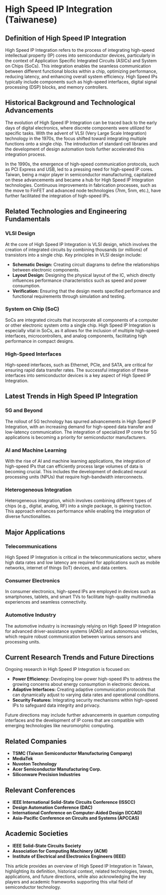 # High Speed IP Integration (Taiwanese)

## Definition of High Speed IP Integration

High Speed IP Integration refers to the process of integrating high-speed intellectual property (IP) cores into semiconductor devices, particularly in the context of Application Specific Integrated Circuits (ASICs) and System on Chips (SoCs). This integration enables the seamless communication between different functional blocks within a chip, optimizing performance, reducing latency, and enhancing overall system efficiency. High Speed IPs typically include components such as high-speed interfaces, digital signal processing (DSP) blocks, and memory controllers.

## Historical Background and Technological Advancements

The evolution of High Speed IP Integration can be traced back to the early days of digital electronics, where discrete components were utilized for specific tasks. With the advent of VLSI (Very Large Scale Integration) technology in the 1970s, the focus shifted toward integrating multiple functions onto a single chip. The introduction of standard cell libraries and the development of design automation tools further accelerated this integration process.

In the 1990s, the emergence of high-speed communication protocols, such as PCI Express and USB, led to a pressing need for high-speed IP cores. Taiwan, being a major player in semiconductor manufacturing, capitalized on these advancements and became a hub for High Speed IP Integration technologies. Continuous improvements in fabrication processes, such as the move to FinFET and advanced node technologies (7nm, 5nm, etc.), have further facilitated the integration of high-speed IPs.

## Related Technologies and Engineering Fundamentals

### VLSI Design

At the core of High Speed IP Integration is VLSI design, which involves the creation of integrated circuits by combining thousands (or millions) of transistors into a single chip. Key principles in VLSI design include:

- **Schematic Design:** Creating circuit diagrams to define the relationships between electronic components.
- **Layout Design:** Designing the physical layout of the IC, which directly influences performance characteristics such as speed and power consumption.
- **Verification:** Ensuring that the design meets specified performance and functional requirements through simulation and testing.

### System on Chip (SoC)

SoCs are integrated circuits that incorporate all components of a computer or other electronic system onto a single chip. High Speed IP Integration is especially vital in SoCs, as it allows for the inclusion of multiple high-speed interfaces, microcontrollers, and analog components, facilitating high performance in compact designs.

### High-Speed Interfaces

High-speed interfaces, such as Ethernet, PCIe, and SATA, are critical for ensuring rapid data transfer rates. The successful integration of these interfaces into semiconductor devices is a key aspect of High Speed IP Integration.

## Latest Trends in High Speed IP Integration

### 5G and Beyond

The rollout of 5G technology has spurred advancements in High Speed IP Integration, with an increasing demand for high-speed data transfer and low-latency communication. The integration of specialized IP cores for 5G applications is becoming a priority for semiconductor manufacturers.

### AI and Machine Learning

With the rise of AI and machine learning applications, the integration of high-speed IPs that can efficiently process large volumes of data is becoming crucial. This includes the development of dedicated neural processing units (NPUs) that require high-bandwidth interconnects.

### Heterogeneous Integration

Heterogeneous integration, which involves combining different types of chips (e.g., digital, analog, RF) into a single package, is gaining traction. This approach enhances performance while enabling the integration of diverse functionalities.

## Major Applications

### Telecommunications

High Speed IP Integration is critical in the telecommunications sector, where high data rates and low latency are required for applications such as mobile networks, internet of things (IoT) devices, and data centers.

### Consumer Electronics

In consumer electronics, high-speed IPs are employed in devices such as smartphones, tablets, and smart TVs to facilitate high-quality multimedia experiences and seamless connectivity.

### Automotive Industry

The automotive industry is increasingly relying on High Speed IP Integration for advanced driver-assistance systems (ADAS) and autonomous vehicles, which require robust communication between various sensors and processing units.

## Current Research Trends and Future Directions

Ongoing research in High Speed IP Integration is focused on:

- **Power Efficiency:** Developing low-power high-speed IPs to address the growing concerns about energy consumption in electronic devices.
- **Adaptive Interfaces:** Creating adaptive communication protocols that can dynamically adjust to varying data rates and operational conditions.
- **Security Features:** Integrating security mechanisms within high-speed IPs to safeguard data integrity and privacy.

Future directions may include further advancements in quantum computing interfaces and the development of IP cores that are compatible with emerging technologies like neuromorphic computing.

## Related Companies

- **TSMC (Taiwan Semiconductor Manufacturing Company)**
- **MediaTek**
- **Nuvoton Technology**
- **Acer Semiconductor Manufacturing Corp.**
- **Siliconware Precision Industries**

## Relevant Conferences

- **IEEE International Solid-State Circuits Conference (ISSCC)**
- **Design Automation Conference (DAC)**
- **International Conference on Computer-Aided Design (ICCAD)**
- **Asia-Pacific Conference on Circuits and Systems (APCCAS)**

## Academic Societies

- **IEEE Solid-State Circuits Society**
- **Association for Computing Machinery (ACM)**
- **Institute of Electrical and Electronics Engineers (IEEE)**

This article provides an overview of High Speed IP Integration in Taiwan, highlighting its definition, historical context, related technologies, trends, applications, and future directions, while also acknowledging the key players and academic frameworks supporting this vital field of semiconductor technology.